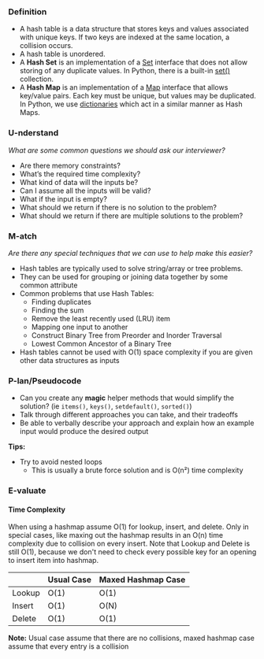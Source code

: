 ### Definition

* A hash table is a data structure that stores keys and values associated with unique keys. If two keys are indexed at the same location, a collision occurs.
* A hash table is unordered.
* A **Hash Set** is an implementation of a [Set](http://java.sun.com/javase/6/docs/api/java/util/Set.html) interface that does not allow storing of any duplicate values. In Python, there is a built-in [set()](https://docs.python.org/2/library/sets.html) collection. 
* A **Hash Map** is an implementation of a [Map](http://java.sun.com/javase/6/docs/api/java/util/Map.html) interface that allows key/value pairs. Each key must be unique, but values may be duplicated. In Python, we use [dictionaries](https://docs.python.org/3/tutorial/datastructures.html#dictionaries) which act in a similar manner as Hash Maps.  

### U-nderstand

*What are some common questions we should ask our interviewer?*

* Are there memory constraints?
* What’s the required time complexity?
* What kind of data will the inputs be?
* Can I assume all the inputs will be valid?
* What if the input is empty?
* What should we return if there is no solution to the problem?
* What should we return if there are multiple solutions to the problem?

### M-atch

*Are there any special techniques that we can use to help make this easier?*

* Hash tables are typically used to solve string/array or tree problems. 
* They can be used for grouping or joining data together by some common attribute
* Common problems that use Hash Tables:
  * Finding duplicates
  * Finding the sum
  * Remove the least recently used (LRU) item
  * Mapping one input to another
  * Construct Binary Tree from Preorder and Inorder Traversal
  * Lowest Common Ancestor of a Binary Tree
* Hash tables cannot be used with O(1) space complexity if you are given other data structures as inputs

### P-lan/Pseudocode

* Can you create any **magic** helper methods that would simplify the solution? (ie `items()`, `keys()`, `setdefault()`, `sorted()`)
* Talk through different approaches you can take, and their tradeoffs
* Be able to verbally describe your approach and explain how an example input would produce the desired output

**Tips:**

* Try to avoid nested loops
  * This is usually a brute force solution and is O(n²) time complexity


### E-valuate

#### Time Complexity

When using a hashmap assume O(1) for lookup, insert, and delete. Only in special cases, like maxing out the hashmap results in an O(n) time complexity due to collision on every insert. Note that Lookup and Delete is still O(1), because we don't need to check every possible key for an opening to insert item into hashmap. 

|            | Usual Case | Maxed Hashmap Case |
|------------|-----------|------------|
| Lookup 	   | O(1)      | O(1)       |
| Insert     | O(1)      | O(N)       |
| Delete     | O(1)      | O(1)       |

**Note:** Usual case assume that there are no collisions, maxed hashmap case assume that every entry is a collision